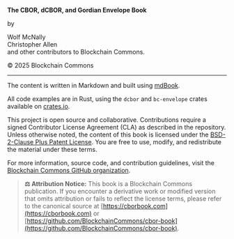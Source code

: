 **The CBOR, dCBOR, and Gordian Envelope Book**

by

Wolf McNally\
Christopher Allen\
and other contributors to Blockchain Commons.

© 2025 Blockchain Commons

---

The content is written in Markdown and built using [mdBook](https://github.com/rust-lang/mdBook).

All code examples are in Rust, using the `dcbor` and `bc-envelope` crates available on [crates.io](https://crates.io).

This project is open source and collaborative. Contributions require a signed Contributor License Agreement (CLA) as described in the repository. Unless otherwise noted, the content of this book is licensed under the [BSD-2-Clause Plus Patent License](https://spdx.org/licenses/BSD-2-Clause-Patent.html). You are free to use, modify, and redistribute the material under these terms.

For more information, source code, and contribution guidelines, visit the [Blockchain Commons GitHub organization](https://github.com/BlockchainCommons).

> **⚖️ Attribution Notice:** This book is a Blockchain Commons publication. If you encounter a derivative work or modified version that omits attribution or fails to reflect the license terms, please refer to the canonical source at [https://cborbook.com](https://cborbook.com) or [https://github.com/BlockchainCommons/cbor-book](https://github.com/BlockchainCommons/cbor-book).
